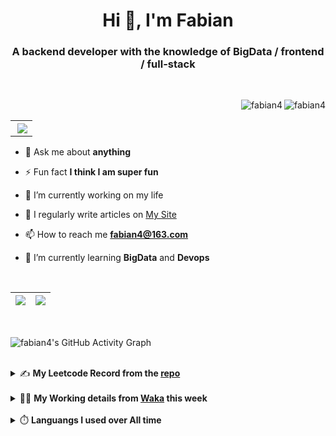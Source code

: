 <h1 align="center">Hi 👋, I'm Fabian</h1>
<h3 align="center">A backend developer with the knowledge of BigData / frontend / full-stack</h3>

<br/>

<img align="right" src="https://komarev.com/ghpvc/?username=fabian4&label=views&color=0e75b6&style=flat" alt="fabian4" /><img align="right" src="https://img.shields.io/badge/Author-fabian4-orange?logo=Dark%20Reader" alt="fabian4" />

<br/>

<table align="right" border="0.5"><tr><th><img align="right"  src="https://github-readme-stats.vercel.app/api/top-langs/?username=fabian4&layout=compact&theme=buefy&hide_border=true"/</th></tr></table>

- 💬 Ask me about **anything**

- ⚡ Fun fact **I think I am super fun**

- 🔭 I’m currently working on my life

- 📝 I regularly write articles on [My Site](https://fabian4.site/)

- 📫 How to reach me **fabian4@163.com**

- 🌱 I’m currently learning **BigData** and **Devops** 

<!-- - 📄 Know about my Daily details on [My Personal Blog Galllery](https://fabian4.github.io/gallery/) -->

<br/>

|  <img align="center" src="https://github-readme-streak-stats.herokuapp.com/?user=fabian4&theme=gruvbox_duo&currStreakNum=2FD3EB&fire=pink&sideLabels=F00&hide_border=true&date_format=[Y.]n.j" /> |  <img align="center" src="https://github-readme-stats.vercel.app/api?username=fabian4&count_private=true&show_icons=true&theme=flag-india&show_owner=true&hide_border=true" />|
| ------------- | ------------- |

<br/>

![fabian4's GitHub Activity Graph](https://github-readme-activity-graph.cyclic.app/graph?username=fabian4&theme=github-light)

<br/>
<details>
  <summary>✍️ <b>My Leetcode Record from the <a href="https://github.com/fabian4/leetcode">repo</a></b></summary>
 
 ---
  
|[![Leetcode Stats](https://leetcard.jacoblin.cool/fabianbao?theme=light&font=Zen%20Kurenaido&ext=heatmap&site=cn&border=0)](https://leetcode-cn.com/u/fabianbao/)|
| ------------- |
  
<!--|[![Leetcode Stats](https://leetcard.jacoblin.cool/fabianbao?theme=light&font=Bubbler%20One&ext=heatmap&site=cn&border=0)](https://leetcode-cn.com/u/fabianbao/)|[![fabian's LeetCode Stats](https://leetcode-stats.vercel.app/api?username=fabian)](https://leetcode-cn.com/u/fabianbao/)|
| ------------- | ------------- | -->
  
|![image](https://user-images.githubusercontent.com/60428924/216034888-f8b4b00e-da4c-486c-9872-e4a18b9c6325.png)|
| ------------- |
|![image](https://user-images.githubusercontent.com/60428924/216035023-02273762-0103-4d59-affc-23d4d0c18d1d.png)|
  
</details>

<br/>

<details>
  <summary>👨‍💻 <b>My Working details from <a href="https://wakatime.com/@fabian4">Waka</a> this week</b></summary>

---

<!--START_SECTION:waka-->
![Code Time](http://img.shields.io/badge/Code%20Time-389%20hrs%2029%20mins-blue)

**I'm an Early 🐤** 

```text
🌞 Morning                698 commits         █████████░░░░░░░░░░░░░░░░   35.50 % 
🌆 Daytime                602 commits         ████████░░░░░░░░░░░░░░░░░   30.62 % 
🌃 Evening                647 commits         ████████░░░░░░░░░░░░░░░░░   32.91 % 
🌙 Night                  19 commits          ░░░░░░░░░░░░░░░░░░░░░░░░░   00.97 % 
```
📅 **I'm Most Productive on Wednesday** 

```text
Monday                   320 commits         ████░░░░░░░░░░░░░░░░░░░░░   16.28 % 
Tuesday                  303 commits         ████░░░░░░░░░░░░░░░░░░░░░   15.41 % 
Wednesday                349 commits         ████░░░░░░░░░░░░░░░░░░░░░   17.75 % 
Thursday                 284 commits         ████░░░░░░░░░░░░░░░░░░░░░   14.45 % 
Friday                   318 commits         ████░░░░░░░░░░░░░░░░░░░░░   16.17 % 
Saturday                 173 commits         ██░░░░░░░░░░░░░░░░░░░░░░░   08.80 % 
Sunday                   219 commits         ███░░░░░░░░░░░░░░░░░░░░░░   11.14 % 
```


📊 **This Week I Spent My Time On** 

```text
💬 Programming Languages: 
Bash                     20 mins             █████████░░░░░░░░░░░░░░░░   37.71 % 
Text                     15 mins             ███████░░░░░░░░░░░░░░░░░░   27.94 % 
YAML                     10 mins             █████░░░░░░░░░░░░░░░░░░░░   19.08 % 
JSON                     3 mins              ██░░░░░░░░░░░░░░░░░░░░░░░   06.80 % 
Markdown                 2 mins              █░░░░░░░░░░░░░░░░░░░░░░░░   04.91 % 

🔥 Editors: 
WebStorm                 45 mins             ████████████████████░░░░░   81.41 % 
GoLand                   10 mins             █████░░░░░░░░░░░░░░░░░░░░   18.59 % 

💻 Operating System: 
Mac                      55 mins             █████████████████████████   100.00 % 
```


<!--END_SECTION:waka-->
  
</details>

<br/>

<details>
  <summary>⏱️ <b>Languangs I used over All time</b></summary>
  
---
  
![languages all time](https://wakatime.com/share/@32ef5ac6-eac5-4886-805c-ce9fe059857e/efc24c85-e478-4696-bcbd-c5669145b831.svg)
  
</details>

